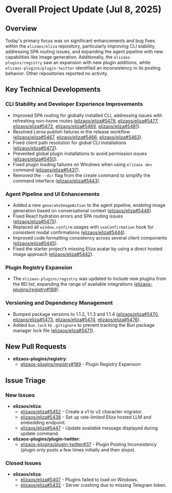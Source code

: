 # Overall Project Update (Jul 8, 2025)

## Overview
Today's primary focus was on significant enhancements and bug fixes within the `elizaos/eliza` repository, particularly improving CLI stability, addressing SPA routing issues, and expanding the agent pipeline with new capabilities like image generation. Additionally, the `elizaos-plugins/registry` saw an expansion with new plugin additions, while `elizaos-plugins/plugin-twitter` identified an inconsistency in its posting behavior. Other repositories reported no activity.

## Key Technical Developments

### CLI Stability and Developer Experience Improvements
- Improved SPA routing for globally installed CLI, addressing issues with refreshing non-home routes ([elizaos/eliza#5479](https://github.com/elizaos/eliza/pull/5479), [elizaos/eliza#5477](https://github.com/elizaos/eliza/pull/5477), [elizaos/eliza#5472](https://github.com/elizaos/eliza/pull/5472), [elizaos/eliza#5469](https://github.com/elizaos/eliza/pull/5469), [elizaos/eliza#5481](https://github.com/elizaos/eliza/pull/5481)).
- Resolved Lerna publish failures in the release workflow ([elizaos/eliza#5467](https://github.com/elizaos/eliza/pull/5467), [elizaos/eliza#5466](https://github.com/elizaos/eliza/pull/5466), [elizaos/eliza#5463](https://github.com/elizaos/eliza/pull/5463)).
- Fixed client path resolution for global CLI installations ([elizaos/eliza#5472](https://github.com/elizaos/eliza/pull/5472)).
- Prevented global plugin installations to avoid permission issues ([elizaos/eliza#5450](https://github.com/elizaos/eliza/pull/5450)).
- Fixed plugin loading failures on Windows when using `elizaos dev` command ([elizaos/eliza#5437](https://github.com/elizaos/eliza/pull/5437)).
- Removed the `--dir` flag from the create command to simplify the command interface ([elizaos/eliza#5443](https://github.com/elizaos/eliza/pull/5443)).

### Agent Pipeline and UI Enhancements
- Added a new `generateImageAction` to the agent pipeline, enabling image generation based on conversational context ([elizaos/eliza#5446](https://github.com/elizaos/eliza/pull/5446)).
- Fixed React hydration errors and SPA routing issues ([elizaos/eliza#5475](https://github.com/elizaos/eliza/pull/5475)).
- Replaced all `window.confirm` usages with `useConfirmation` hook for consistent modal confirmations ([elizaos/eliza#5444](https://github.com/elizaos/eliza/pull/5444)).
- Improved code formatting consistency across several client components ([elizaos/eliza#5445](https://github.com/elizaos/eliza/pull/5445)).
- Fixed the starter project’s missing Eliza avatar by using a direct hosted image approach ([elizaos/eliza#5442](https://github.com/elizaos/eliza/pull/5442)).

### Plugin Registry Expansion
- The `elizaos-plugins/registry` was updated to include new plugins from the BD list, expanding the range of available integrations ([elizaos-plugins/registry#189](https://github.com/elizaos-plugins/registry/pull/189)).

### Versioning and Dependency Management
- Bumped package versions to 1.1.2, 1.1.3 and 1.1.4 ([elizaos/eliza#5470](https://github.com/elizaos/eliza/pull/5470), [elizaos/eliza#5473](https://github.com/elizaos/eliza/pull/5473), [elizaos/eliza#5474](https://github.com/elizaos/eliza/pull/5474), [elizaos/eliza#5476](https://github.com/elizaos/eliza/pull/5476)).
- Added `bun.lock` to `.gitignore` to prevent tracking the Bun package manager lock file ([elizaos/eliza#5471](https://github.com/elizaos/eliza/pull/5471)).

## New Pull Requests
- **elizaos-plugins/registry**:
    - [elizaos-plugins/registry#189](https://github.com/elizaos-plugins/registry/pull/189) - Plugin Registry Expansion

## Issue Triage

### New Issues
- **elizaos/eliza**:
    - [elizaos/eliza#5452](https://github.com/elizaos/eliza/issues/5452) - Create a v1 to v2 character migrator.
    - [elizaos/eliza#5438](https://github.com/elizaos/eliza/issues/5438) - Set up rate-limited Eliza hosted LLM and embedding endpoint.
    - [elizaos/eliza#5447](https://github.com/elizaos/eliza/issues/5447) - Update available message displayed during update command.
- **elizaos-plugins/plugin-twitter**:
    - [elizaos-plugins/plugin-twitter#37](https://github.com/elizaos-plugins/plugin-twitter/issues/37) - Plugin Posting Inconsistency (plugin only posts a few times initially and then stops).

### Closed Issues
- **elizaos/eliza**:
    - [elizaos/eliza#5407](https://github.com/elizaos/eliza/issues/5407) - Plugins failed to load on Windows.
    - [elizaos/eliza#5432](https://github.com/elizaos/eliza/issues/5432) - Server crashing due to missing Telegram token.